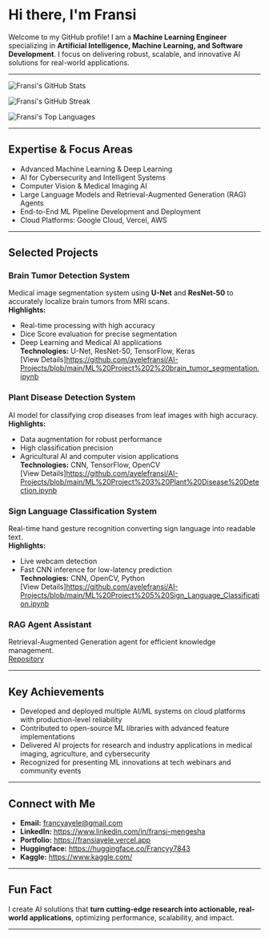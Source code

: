 # Hi there, I'm Fransi 

Welcome to my GitHub profile! I am a **Machine Learning Engineer** specializing in **Artificial Intelligence, Machine Learning, and Software Development**. I focus on delivering robust, scalable, and innovative AI solutions for real-world applications.

---

![Fransi's GitHub Stats](https://github-readme-stats.vercel.app/api?username=ayelefransi&show_icons=true&theme=radical&count_private=true)

![Fransi's GitHub Streak](https://github-readme-streak-stats.herokuapp.com/?user=ayelefransi&theme=radical)

![Fransi's Top Languages](https://github-readme-stats.vercel.app/api/top-langs/?username=ayelefransi&layout=compact&theme=radical)

---

##  Expertise & Focus Areas
- Advanced Machine Learning & Deep Learning  
- AI for Cybersecurity and Intelligent Systems  
- Computer Vision & Medical Imaging AI  
- Large Language Models and Retrieval-Augmented Generation (RAG) Agents  
- End-to-End ML Pipeline Development and Deployment  
- Cloud Platforms: Google Cloud, Vercel, AWS  

---

##  Selected Projects

### **Brain Tumor Detection System**
Medical image segmentation system using **U-Net** and **ResNet-50** to accurately localize brain tumors from MRI scans.  
**Highlights:**  
- Real-time processing with high accuracy  
- Dice Score evaluation for precise segmentation  
- Deep Learning and Medical AI applications  
**Technologies:** U-Net, ResNet-50, TensorFlow, Keras  
[View Details]https://github.com/ayelefransi/AI-Projects/blob/main/ML%20Project%202%20brain_tumor_segmentation.ipynb

### **Plant Disease Detection System**
AI model for classifying crop diseases from leaf images with high accuracy.  
**Highlights:**  
- Data augmentation for robust performance  
- High classification precision  
- Agricultural AI and computer vision applications  
**Technologies:** CNN, TensorFlow, OpenCV  
[View Details]https://github.com/ayelefransi/AI-Projects/blob/main/ML%20Project%203%20Plant%20Disease%20Detection.ipynb

### **Sign Language Classification System**
Real-time hand gesture recognition converting sign language into readable text.  
**Highlights:**  
- Live webcam detection  
- Fast CNN inference for low-latency prediction  
**Technologies:** CNN, OpenCV, Python  
[View Details]https://github.com/ayelefransi/AI-Projects/blob/main/ML%20Project%205%20Sign_Language_Classification.ipynb

### **RAG Agent Assistant**
Retrieval-Augmented Generation agent for efficient knowledge management.  
[Repository](https://github.com/ayelefransi/rag-agent-assistant)

---

##  Key Achievements
- Developed and deployed multiple AI/ML systems on cloud platforms with production-level reliability  
- Contributed to open-source ML libraries with advanced feature implementations  
- Delivered AI projects for research and industry applications in medical imaging, agriculture, and cybersecurity  
- Recognized for presenting ML innovations at tech webinars and community events  

---

##  Connect with Me
- **Email:** francyayele@gmail.com  
- **LinkedIn:** https://www.linkedin.com/in/fransi-mengesha  
- **Portfolio:** https://fransiayele.vercel.app
- **Huggingface:** https://huggingface.co/Francyy7843
- **Kaggle:** https://www.kaggle.com/

---

##  Fun Fact
I create AI solutions that **turn cutting-edge research into actionable, real-world applications**, optimizing performance, scalability, and impact.

---
